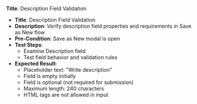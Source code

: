 **Title**: Description Field Validation

* **Title**: Description Field Validation
* **Description**: Verify description field properties and requirements in Save as New flow
* **Pre-Condition**: Save as New modal is open
* **Test Steps**:
  * Examine Description field
  * Test field behavior and validation rules
* **Expected Result**:
  * Placeholder text: "Write description"
  * Field is empty initially
  * Field is optional (not required for submission)
  * Maximum length: 240 characters
  * HTML tags are not allowed in input